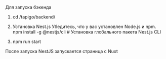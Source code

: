Для запуска бэкенда
1. cd /tapigo/backend/

2. Установка Nest.js
Убедитесь, что у вас установлен Node.js и npm.
npm install -g @nestjs/cli # Установка глобального пакета Nest.js CLI

3. npm run start

После запуска NestJS запускается страница с Nuxt
